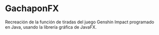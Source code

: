 # GachaponFX
Recreación de la función de tiradas del juego Genshin Impact programado en Java, usando la librería gráfica de JavaFX.
